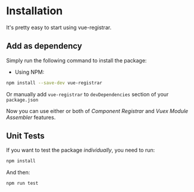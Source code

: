# Installation

It's pretty easy to start using vue-registrar.  

## Add as dependency
Simply run the following command to install the package:
* Using NPM:
```bash
npm install --save-dev vue-registrar
```
Or manually add `vue-registrar` to `devDependencies` section of your `package.json`

Now you can use either or both of _Component Registrar_ and _Vuex Module Assembler_ features.


## Unit Tests

If you want to test the package _individually_, you need to run:
```bash
npm install
```
And then:
```bash
npm run test
```